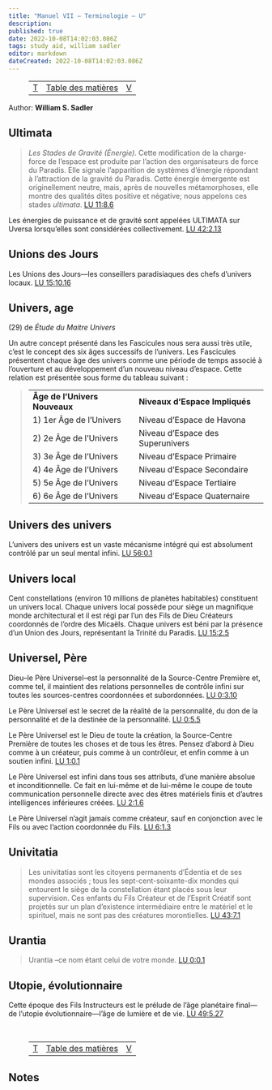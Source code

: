 ```yaml
---
title: "Manuel VII — Terminologie — U"
description: 
published: true
date: 2022-10-08T14:02:03.086Z
tags: study aid, william sadler
editor: markdown
dateCreated: 2022-10-08T14:02:03.086Z
---
```


<figure class="table chapter-navigator">
	<table>
		<tbody>
		<tr>
			<td><a href="/fr/article/William_S_Sadler/Workbook_7_Terminology/T">T</a></td>
			<td><a href="/fr/article/William_S_Sadler/Workbook_7_Terminology/Index">Table des matières</a></td>
			<td><a href="/fr/article/William_S_Sadler/Workbook_7_Terminology/V">V</a></td>
		</tr>
		</tbody>
	</table>
</figure>

Author: **William S. Sadler**

## Ultimata

> _Les Stades de Gravité (Énergie)._ Cette modification de la charge-force de l’espace est produite par l’action des organisateurs de force du Paradis. Elle signale l’apparition de systèmes d’énergie répondant à l’attraction de la gravité du Paradis. Cette énergie émergente est originellement neutre, mais, après de nouvelles métamorphoses, elle montre des qualités dites positive et négative; nous appelons ces stades _ultimata_. [LU 11:8.6](/fr/The_Urantia_Book/11#p8_6)

Les énergies de puissance et de gravité sont appelées ULTIMATA sur Uversa lorsqu’elles sont considérées collectivement. [LU 42:2.13](/fr/The_Urantia_Book/42#p2_13)

## Unions des Jours

Les Unions des Jours—les conseillers paradisiaques des chefs d’univers locaux. [LU 15:10.16](/fr/The_Urantia_Book/15#p10_16)

## Univers, age

(29) de _Étude du Maitre Univers_

Un autre concept présenté dans les Fascicules nous sera aussi très utile, c’est le concept des six âges successifs de l’univers. Les Fascicules présentent chaque âge des univers comme une période de temps associé à l’ouverture et au développement d’un nouveau niveau d’espace. Cette relation est présentée sous forme du tableau suivant :

> <table border="0" width="100%"><tbody><tr><td><strong>Âge de l’Univers Nouveaux</strong></td><td><strong>Niveaux d’Espace Impliqués</strong></td></tr><tr><td>1) 1er Âge de l’Univers&nbsp;</td><td>Niveau d’Espace de Havona</td></tr><tr><td>2) 2e Âge de l’Univers</td><td>Niveau d’Espace des Superunivers</td></tr><tr><td>3) 3e Âge de l’Univers</td><td>Niveau d’Espace Primaire</td></tr><tr><td>4) 4e Âge de l’Univers&nbsp;&nbsp;&nbsp;&nbsp;</td><td>Niveau d’Espace Secondaire</td></tr><tr><td>5) 5e Âge de l’Univers</td><td>Niveau d’Espace Tertiaire</td></tr><tr><td>6) 6e Âge de l’Univers&nbsp;&nbsp;</td><td>Niveau d’Espace Quaternaire</td></tr></tbody></table>

## Univers des univers

L’univers des univers est un vaste mécanisme intégré qui est absolument contrôlé par un seul mental infini. [LU 56:0.1](/fr/The_Urantia_Book/56#p0_1)

## Univers local

Cent constellations (environ 10 millions de planètes habitables) constituent un univers local. Chaque univers local possède pour siège un magnifique monde architectural et il est régi par l’un des Fils de Dieu Créateurs coordonnés de l’ordre des Micaëls. Chaque univers est béni par la présence d’un Union des Jours, représentant la Trinité du Paradis. [LU 15:2.5](/fr/The_Urantia_Book/15#p2_5)

## Universel, Père

Dieu–le Père Universel–est la personnalité de la Source-Centre Première et, comme tel, il maintient des relations personnelles de contrôle infini sur toutes les sources-centres coordonnées et subordonnées. [LU 0:3.10](/fr/The_Urantia_Book/0#p3_10)

Le Père Universel est le secret de la réalité de la personnalité, du don de la personnalité et de la destinée de la personnalité. [LU 0:5.5](/fr/The_Urantia_Book/0#p5_5)

Le Père Universel est le Dieu de toute la création, la Source-Centre Première de toutes les choses et de tous les êtres. Pensez d’abord à Dieu comme à un créateur, puis comme à un contrôleur, et enfin comme à un soutien infini. [LU 1:0.1](/fr/The_Urantia_Book/1#p0_1)

Le Père Universel est infini dans tous ses attributs, d’une manière absolue et inconditionnelle. Ce fait en lui-même et de lui-même le coupe de toute communication personnelle directe avec des êtres matériels finis et d’autres intelligences inférieures créées. [LU 2:1.6](/fr/The_Urantia_Book/2#p1_6)

Le Père Universel n’agit jamais comme créateur, sauf en conjonction avec le Fils ou avec l’action coordonnée du Fils. [LU 6:1.3](/fr/The_Urantia_Book/6#p1_3)

## Univitatia

> Les univitatias sont les citoyens permanents d’Édentia et de ses mondes associés ; tous les sept-cent-soixante-dix mondes qui entourent le siège de la constellation étant placés sous leur supervision. Ces enfants du Fils Créateur et de l’Esprit Créatif sont projetés sur un plan d’existence intermédiaire entre le matériel et le spirituel, mais ne sont pas des créatures morontielles. [LU 43:7.1](/fr/The_Urantia_Book/43#p7_1)

## Urantia

> Urantia –ce nom étant celui de votre monde. [LU 0:0.1](/fr/The_Urantia_Book/0#p0_1)

## Utopie, évolutionnaire

Cette époque des Fils Instructeurs est le prélude de l’âge planétaire final—de l’utopie évolutionnaire—l’âge de lumière et de vie. [LU 49:5.27](/fr/The_Urantia_Book/49#p5_27)


<br>

<figure class="table chapter-navigator">
	<table>
		<tbody>
		<tr>
			<td><a href="/fr/article/William_S_Sadler/Workbook_7_Terminology/T">T</a></td>
			<td><a href="/fr/article/William_S_Sadler/Workbook_7_Terminology/Index">Table des matières</a></td>
			<td><a href="/fr/article/William_S_Sadler/Workbook_7_Terminology/V">V</a></td>
		</tr>
		</tbody>
	</table>
</figure>

## Notes

> [^1]: from [A Study of the Master Universe](/en/article/William_S_Sadler_Jr/Study_of_the_Master_Universe)